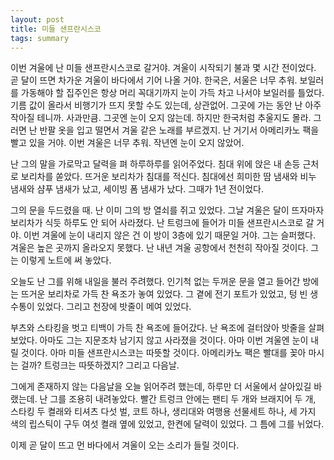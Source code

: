 ```yaml
---
layout: post
title: 미들 샌프란시스코
tags: summary
---
```


이번 겨울에 난 미들 샌프란시스코로 갈거야. 겨울이 시작되기 불과 몇 시간 전이었다. 곧 달이 뜨면 차가운 겨울이 바다에서 기어 나올 거야. 한국은, 서울은 너무 추워. 보일러를 가동해야 할 집주인은 항상 머리 꼭대기까지 눈이 가득 차고 나서야 보일러를 틀었다. 기름 값이 올라서 비행기가 뜨지 못할 수도 있는데, 상관없어. 그곳에 가는 동안 난 아주 작아질 테니까. 사과만큼. 그곳엔 눈이 오지 않는데. 하지만 한국처럼 추울지도 몰라. 그러면 난 반팔 옷을 입고 떨면서 겨울 같은 노래를 부르겠지. 난 거기서 아메리카노 팩을 빨고 있을 거야. 이번 겨울은 너무 추워. 작년엔 눈이 오지 않았어.

난 그의 말을 가로막고 달력을 펴 하루하루를 읽어주었다. 침대 위에 앉은 내 손등 근처로 보리차를 쏟았다. 뜨거운 보리차가 침대를 적신다. 침대에선 희미한 땀 냄새와 비누 냄새와 샴푸 냄새가 났고, 세이빙 폼 냄새가 났다. 그때가 1년 전이었다.

그의 문을 두드렸을 때. 난 이미 그의 방 열쇠를 쥐고 있었다. 그날 겨울은 달이 뜨자마자 보리차가 식듯 하루도 안 되어 사라졌다. 난 트렁크에 들어가 미들 샌프란시스코로 갈 거야. 이번 겨울에 눈이 내리지 않은 건 이 방이 3층에 있기 때문일 거야. 그는 슬퍼했다. 겨울은 높은 곳까지 올라오지 못했다. 난 내년 겨울 공항에서 천천히 작아질 것이다. 그는 이렇게 노트에 써 놓았다.

오늘도 난 그를 위해 내일을 불러 주려했다. 인기척 없는 두꺼운 문을 열고 들어간 방에는 뜨거운 보리차로 가득 찬 욕조가 놓여 있었다. 그 곁에 전기 포트가 있었고, 텅 빈 생수통이 있었다. 그리고 천장에 밧줄이 메여 있었다.

부츠와 스타킹을 벗고 티백이 가득 찬 욕조에 들어갔다. 난 욕조에 걸터앉아 밧줄을 살펴보았다. 아마도 그는 지문조차 남기지 않고 사라졌을 것이다. 아마 이번 겨울엔 눈이 내릴 것이다. 아마 미들 샌프란시스코는 따뜻할 것이다. 아메리카노 팩은 빨대를 꽂아 마시는 걸까? 트렁크는 따뜻하겠지? 그리고 다음날.

그에게 존재하지 않는 다음날을 오늘 읽어주려 했는데, 하루만 더 서울에서 살아있길 바랬는데. 난 그를 조용히 내려놓았다. 빨간 트렁크 안에는 팬티 두 개와 브래지어 두 개, 스타킹 두 켤래와 티셔츠 다섯 벌, 코트 하나, 생리대와 여행용 선물세트 하나, 세 가지 색의 립스틱이 구두 여섯 켤래 옆에 있었고, 한켠에 달력이 있었다. 그 틈에 그를 뉘었다.

이제 곧 달이 뜨고 먼 바다에서 겨울이 오는 소리가 들릴 것이다.
